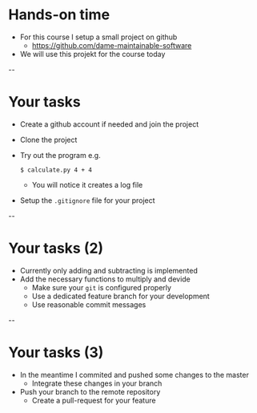 # Hands-on time

* For this course I setup a small project on github
    * https://github.com/dame-maintainable-software
* We will use this projekt for the course today



--

# Your tasks

* Create a github account if needed and join the project
* Clone the project
* Try out the program e.g.

    `$ calculate.py 4 + 4`
    * You will notice it creates a log file
* Setup the `.gitignore` file for your project

--

# Your tasks (2)

* Currently only adding and subtracting is implemented
* Add the necessary functions to multiply and devide
    * Make sure your `git` is configured properly
    * Use a dedicated feature branch for your development
    * Use reasonable commit messages

--

# Your tasks (3)

* In the meantime I commited and pushed some changes to the master
    * Integrate these changes in your branch
* Push your branch to the remote repository
    * Create a pull-request for your feature
